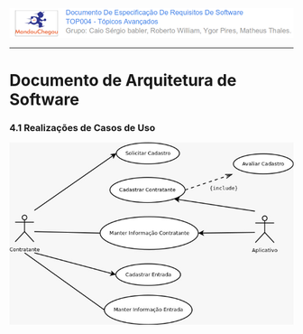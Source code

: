 ![](/assets/logo_mandou_chegou.png)

---

# Documento de Arquitetura de Software

### **4.1 Realizações de Casos de Uso**

![](/assets/caso_de_caso.jpeg)



